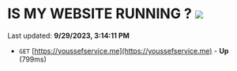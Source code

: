# IS MY WEBSITE RUNNING ? [![](https://img.shields.io/static/v1?label=Sponsor&message=%E2%9D%A4&logo=GitHub&color=%23fe8e86)](https://github.com/sponsors/<username>)

Last updated: **9/29/2023, 3:14:11 PM**

- `GET` [https://youssefservice.me](https://youssefservice.me) - **Up** (799ms)
